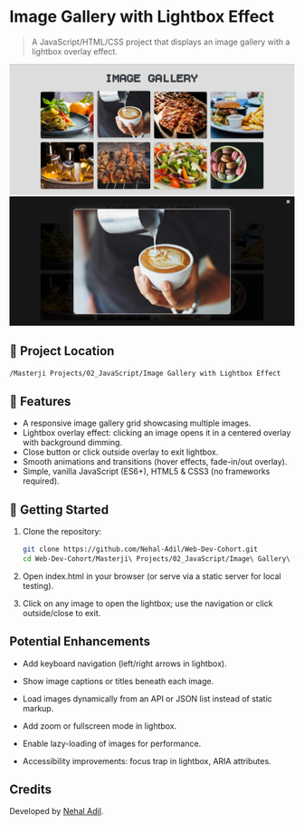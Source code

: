 # Image Gallery with Lightbox Effect

> A JavaScript/HTML/CSS project that displays an image gallery with a lightbox overlay effect.

![Image Gallery](images/SS_01.png)
![Lightbox effect](images/SS_02.png)

## 📂 Project Location

`/Masterji Projects/02_JavaScript/Image Gallery with Lightbox Effect`

## 🎨 Features

- A responsive image gallery grid showcasing multiple images.
- Lightbox overlay effect: clicking an image opens it in a centered overlay with background dimming.
- Close button or click outside overlay to exit lightbox.
- Smooth animations and transitions (hover effects, fade-in/out overlay).
- Simple, vanilla JavaScript (ES6+), HTML5 & CSS3 (no frameworks required).

## 🚀 Getting Started

1. Clone the repository:

   ```bash
   git clone https://github.com/Nehal-Adil/Web-Dev-Cohort.git
   cd Web-Dev-Cohort/Masterji\ Projects/02_JavaScript/Image\ Gallery\ with\ Lightbox\ Effect

   ```

2. Open index.html in your browser (or serve via a static server for local testing).

3. Click on any image to open the lightbox; use the navigation or click outside/close to exit.

## Potential Enhancements

- Add keyboard navigation (left/right arrows in lightbox).

- Show image captions or titles beneath each image.

- Load images dynamically from an API or JSON list instead of static markup.

- Add zoom or fullscreen mode in lightbox.

- Enable lazy-loading of images for performance.

- Accessibility improvements: focus trap in lightbox, ARIA attributes.

## Credits

Developed by [Nehal Adil](https://github.com/Nehal-Adil).
